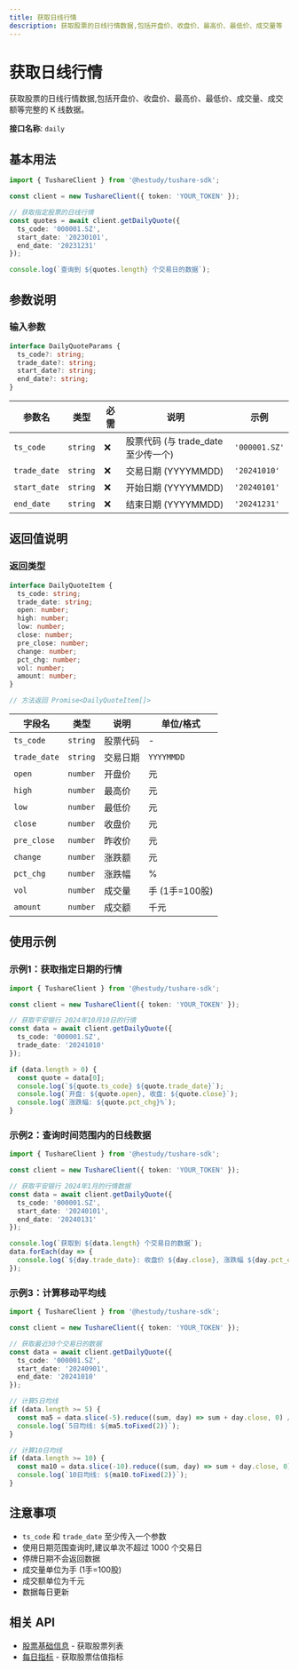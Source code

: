 ```yaml
---
title: 获取日线行情
description: 获取股票的日线行情数据,包括开盘价、收盘价、最高价、最低价、成交量等
---
```


# 获取日线行情

获取股票的日线行情数据,包括开盘价、收盘价、最高价、最低价、成交量、成交额等完整的 K 线数据。

**接口名称**: `daily`

## 基本用法

```typescript
import { TushareClient } from '@hestudy/tushare-sdk';

const client = new TushareClient({ token: 'YOUR_TOKEN' });

// 获取指定股票的日线行情
const quotes = await client.getDailyQuote({
  ts_code: '000001.SZ',
  start_date: '20230101',
  end_date: '20231231'
});

console.log(`查询到 ${quotes.length} 个交易日的数据`);
```

## 参数说明

### 输入参数

```typescript
interface DailyQuoteParams {
  ts_code?: string;
  trade_date?: string;
  start_date?: string;
  end_date?: string;
}
```

| 参数名 | 类型 | 必需 | 说明 | 示例 |
|--------|------|------|------|------|
| `ts_code` | `string` | ❌ | 股票代码 (与 trade_date 至少传一个) | `'000001.SZ'` |
| `trade_date` | `string` | ❌ | 交易日期 (YYYYMMDD) | `'20241010'` |
| `start_date` | `string` | ❌ | 开始日期 (YYYYMMDD) | `'20240101'` |
| `end_date` | `string` | ❌ | 结束日期 (YYYYMMDD) | `'20241231'` |

## 返回值说明

### 返回类型

```typescript
interface DailyQuoteItem {
  ts_code: string;
  trade_date: string;
  open: number;
  high: number;
  low: number;
  close: number;
  pre_close: number;
  change: number;
  pct_chg: number;
  vol: number;
  amount: number;
}

// 方法返回 Promise<DailyQuoteItem[]>
```

| 字段名 | 类型 | 说明 | 单位/格式 |
|--------|------|------|-----------|
| `ts_code` | `string` | 股票代码 | - |
| `trade_date` | `string` | 交易日期 | `YYYYMMDD` |
| `open` | `number` | 开盘价 | 元 |
| `high` | `number` | 最高价 | 元 |
| `low` | `number` | 最低价 | 元 |
| `close` | `number` | 收盘价 | 元 |
| `pre_close` | `number` | 昨收价 | 元 |
| `change` | `number` | 涨跌额 | 元 |
| `pct_chg` | `number` | 涨跌幅 | % |
| `vol` | `number` | 成交量 | 手 (1手=100股) |
| `amount` | `number` | 成交额 | 千元 |

## 使用示例

### 示例1：获取指定日期的行情

```typescript
import { TushareClient } from '@hestudy/tushare-sdk';

const client = new TushareClient({ token: 'YOUR_TOKEN' });

// 获取平安银行 2024年10月10日的行情
const data = await client.getDailyQuote({
  ts_code: '000001.SZ',
  trade_date: '20241010'
});

if (data.length > 0) {
  const quote = data[0];
  console.log(`${quote.ts_code} ${quote.trade_date}`);
  console.log(`开盘: ${quote.open}, 收盘: ${quote.close}`);
  console.log(`涨跌幅: ${quote.pct_chg}%`);
}
```

### 示例2：查询时间范围内的日线数据

```typescript
import { TushareClient } from '@hestudy/tushare-sdk';

const client = new TushareClient({ token: 'YOUR_TOKEN' });

// 获取平安银行 2024年1月的行情数据
const data = await client.getDailyQuote({
  ts_code: '000001.SZ',
  start_date: '20240101',
  end_date: '20240131'
});

console.log(`获取到 ${data.length} 个交易日的数据`);
data.forEach(day => {
  console.log(`${day.trade_date}: 收盘价 ${day.close}, 涨跌幅 ${day.pct_chg}%`);
});
```

### 示例3：计算移动平均线

```typescript
import { TushareClient } from '@hestudy/tushare-sdk';

const client = new TushareClient({ token: 'YOUR_TOKEN' });

// 获取最近30个交易日的数据
const data = await client.getDailyQuote({
  ts_code: '000001.SZ',
  start_date: '20240901',
  end_date: '20241010'
});

// 计算5日均线
if (data.length >= 5) {
  const ma5 = data.slice(-5).reduce((sum, day) => sum + day.close, 0) / 5;
  console.log(`5日均线: ${ma5.toFixed(2)}`);
}

// 计算10日均线
if (data.length >= 10) {
  const ma10 = data.slice(-10).reduce((sum, day) => sum + day.close, 0) / 10;
  console.log(`10日均线: ${ma10.toFixed(2)}`);
}
```

## 注意事项

- `ts_code` 和 `trade_date` 至少传入一个参数
- 使用日期范围查询时,建议单次不超过 1000 个交易日
- 停牌日期不会返回数据
- 成交量单位为手 (1手=100股)
- 成交额单位为千元
- 数据每日更新

## 相关 API

- [股票基础信息](/api/stock/basic) - 获取股票列表
- [每日指标](/api/daily-basic) - 获取股票估值指标
